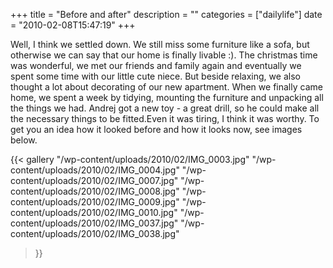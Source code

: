 +++
title = "Before and after"
description = ""
categories = ["dailylife"]
date = "2010-02-08T15:47:19"
+++

Well, I think we settled down. We still miss some furniture like a sofa, but otherwise we can say
that our home is finally livable :). The christmas time was wonderful, we met our friends and
family again and eventually we spent some time with our little cute niece. But beside relaxing, we
also thought a lot about decorating of our new apartment. When we finally came home, we spent a week by tidying, mounting the furniture and unpacking all the
things we had. Andrej got a new toy - a great drill, so he could make all the necessary things to
be fitted.Even it was tiring, I think it was worthy. To get you an idea how it looked before and
how it looks now, see images below.

{{< gallery
    "/wp-content/uploads/2010/02/IMG_0003.jpg"
    "/wp-content/uploads/2010/02/IMG_0004.jpg"
    "/wp-content/uploads/2010/02/IMG_0007.jpg"
    "/wp-content/uploads/2010/02/IMG_0008.jpg"
    "/wp-content/uploads/2010/02/IMG_0009.jpg"
    "/wp-content/uploads/2010/02/IMG_0010.jpg"
    "/wp-content/uploads/2010/02/IMG_0037.jpg"
    "/wp-content/uploads/2010/02/IMG_0038.jpg"
>}}
